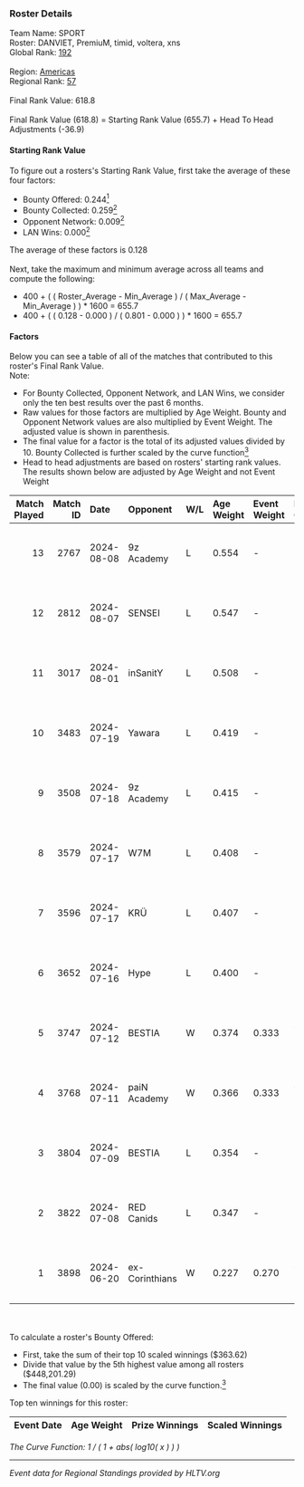 ### Roster Details<br />
Team Name: SPORT<br />
Roster: DANVIET, PremiuM, timid, voltera, xns<br />
Global Rank: [192](../../standings_global_2024_11_13.md)<br />
<br />
Region: [Americas]( ../../standings_americas_2024_11_13.md)<br />
Regional Rank: [57]( ../../standings_americas_2024_11_13.md)<br />
<br />
Final Rank Value:  618.8<br />
<br />
Final Rank Value (618.8) = Starting Rank Value (655.7) + Head To Head Adjustments (-36.9)<br />

#### Starting Rank Value<br />
To figure out a rosters's Starting Rank Value, first take the average of these four factors:<br />
- Bounty Offered: 0.244[<sup>1</sup>](#table2)
- Bounty Collected: 0.259[<sup>2</sup>](#table1)
- Opponent Network: 0.009[<sup>2</sup>](#table1)
- LAN Wins: 0.000[<sup>2</sup>](#table1)

The average of these factors is 0.128<br />
<br />
Next, take the maximum and minimum average across all teams and compute the following:<br />
- 400 + ( ( Roster_Average - Min_Average ) / ( Max_Average - Min_Average ) ) * 1600 = 655.7
- 400 + ( ( 0.128 - 0.000 ) / ( 0.801 - 0.000 ) ) * 1600 = 655.7


#### Factors<br />
Below you can see a table of all of the matches that contributed to this roster's Final Rank Value.<br />
Note:<br />

- For Bounty Collected, Opponent Network, and LAN Wins, we consider only the ten best results over the past 6 months.
- Raw values for those factors are multiplied by Age Weight. Bounty and Opponent Network values are also multiplied by Event Weight. The adjusted value is shown in parenthesis.
- The final value for a factor is the total of its adjusted values divided by 10. Bounty Collected is further scaled by the curve function[<sup>3</sup>](#curveFunction)
- Head to head adjustments are based on rosters' starting rank values. The results shown below are adjusted by Age Weight and not Event Weight
<span id="table1"></span><br />


| Match Played | Match ID | Date       | Opponent       | W/L | Age Weight | Event Weight | Bounty Collected | Opponent Network | LAN Wins  | H2H Adj. | Roster                                 |
| -: | -: | :- | :- | :- | :- | :- | :- | :- | :- | -: | :- |
|           13 |     2767 | 2024-08-08 | 9z Academy     | L   | 0.554      | -            | -                | -                | -         |   -11.47 | DANVIET, PremiuM, timid, voltera, xns  |
|           12 |     2812 | 2024-08-07 | SENSEI         | L   | 0.547      | -            | -                | -                | -         |    -7.63 | DANVIET, PremiuM, timid, voltera, xns  |
|           11 |     3017 | 2024-08-01 | inSanitY       | L   | 0.508      | -            | -                | -                | -         |    -3.39 | DANVIET, PremiuM, timid, voltera, xns  |
|           10 |     3483 | 2024-07-19 | Yawara         | L   | 0.419      | -            | -                | -                | -         |    -6.46 | DANVIET, PremiuM, timid, voltera, xns  |
|            9 |     3508 | 2024-07-18 | 9z Academy     | L   | 0.415      | -            | -                | -                | -         |    -9.05 | DANVIET, PremiuM, timid, voltera, xns  |
|            8 |     3579 | 2024-07-17 | W7M            | L   | 0.408      | -            | -                | -                | -         |    -5.47 | DANVIET, PremiuM, timid, voltera, xns  |
|            7 |     3596 | 2024-07-17 | KRÜ            | L   | 0.407      | -            | -                | -                | -         |    -3.28 | DANVIET, PremiuM, timid, voltera, xns  |
|            6 |     3652 | 2024-07-16 | Hype           | L   | 0.400      | -            | -                | -                | -         |    -4.00 | DANVIET, PremiuM, timid, voltera, xns  |
|            5 |     3747 | 2024-07-12 | BESTIA         | W   | 0.374      | 0.333        | 0.110 (0.014)    | 0.707 (0.088)    | 0 (0.000) |    10.75 | DANVIET, PremiuM, timid, voltera, xns  |
|            4 |     3768 | 2024-07-11 | paiN Academy   | W   | 0.366      | 0.333        | 0.000 (0.000)    | 0.000 (0.000)    | 0 (0.000) |     2.21 | DANVIET, PremiuM, timid, voltera, xns  |
|            3 |     3804 | 2024-07-09 | BESTIA         | L   | 0.354      | -            | -                | -                | -         |    -0.94 | DANVIET, PremiuM, timid, voltera, xns  |
|            2 |     3822 | 2024-07-08 | RED Canids     | L   | 0.347      | -            | -                | -                | -         |    -0.44 | DANVIET, PremiuM, timid, voltera, xns  |
|            1 |     3898 | 2024-06-20 | ex-Corinthians | W   | 0.227      | 0.270        | 0.001 (0.000)    | 0.000 (0.000)    | 0 (0.000) |     2.24 | DANVIET, farias, PremiuM, voltera, xns |

<br />
<span id="table2"></span><br />
To calculate a roster's Bounty Offered:<br />

- First, take the sum of their top 10 scaled winnings ($363.62)
- Divide that value by the 5th highest value among all rosters ($448,201.29)
- The final value (0.00) is scaled by the curve function.[<sup>3</sup>](#curveFunction)

Top ten winnings for this roster:<br />

| Event Date | Age Weight | Prize Winnings | Scaled Winnings |
| :- | -: | :- | :- |


<span id="curveFunction"></span>_The Curve Function: 1 / ( 1 + abs( log10( x ) ) )_<br />

---
_Event data for Regional Standings provided by HLTV.org_<br />
